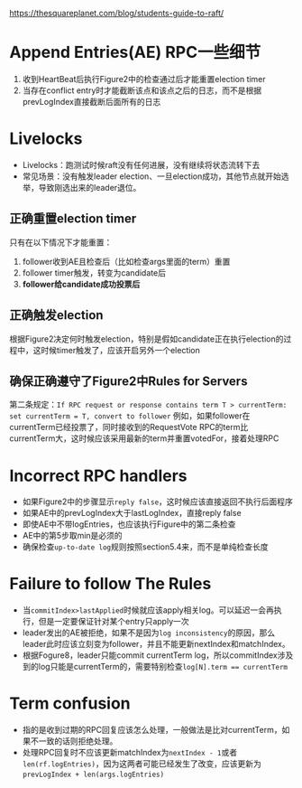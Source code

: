 https://thesquareplanet.com/blog/students-guide-to-raft/
# Append Entries(AE) RPC一些细节
1. 收到HeartBeat后执行Figure2中的检查通过后才能重置election timer
2. 当存在conflict entry时才能截断该点和该点之后的日志，而不是根据prevLogIndex直接截断后面所有的日志
# Livelocks
- Livelocks：跑测试时候raft没有任何进展，没有继续将状态流转下去
- 常见场景：没有触发leader election、一旦election成功，其他节点就开始选举，导致刚选出来的leader退位。
## 正确重置election timer
只有在以下情况下才能重置：
1. follower收到AE且检查后（比如检查args里面的term）重置
2. follower timer触发，转变为candidate后
3. **follower给candidate成功投票后**
## 正确触发election
根据Figure2决定何时触发election，特别是假如candidate正在执行election的过程中，这时候timer触发了，应该开启另外一个election
## 确保正确遵守了Figure2中Rules for Servers
第二条规定：`If RPC request or response contains term T > currentTerm: set currentTerm = T, convert to follower`
例如，如果follower在currentTerm已经投票了，同时接收到的RequestVote RPC的term比currentTerm大，这时候应该采用最新的term并重置votedFor，接着处理RPC
# Incorrect RPC handlers
- 如果Figure2中的步骤显示`reply false`，这时候应该直接返回不执行后面程序
- 如果AE中的prevLogIndex大于lastLogIndex，直接reply false
- 即使AE中不带logEntries，也应该执行Figure中的第二条检查
- AE中的第5步取min是必须的
- 确保检查`up-to-date log`规则按照section5.4来，而不是单纯检查长度
# Failure to follow The Rules
- 当`commitIndex>lastApplied`时候就应该apply相关log。可以延迟一会再执行，但是一定要保证针对某个entry只apply一次
- leader发出的AE被拒绝，如果不是因为`log inconsistency`的原因，那么leader此时应该立刻变为follower，并且不能更新nextIndex和matchIndex。
- 根据Fogure8，leader只能commit currentTerm log，所以commitIndex涉及到的log只能是currentTerm的，需要特别检查`log[N].term == currentTerm`
# Term confusion
- 指的是收到过期的RPC回复应该怎么处理，一般做法是比对currentTerm，如果不一致的话则拒绝处理。
- 处理RPC回复时不应该更新matchIndex为`nextIndex - 1`或者`len(rf.logEntries)`，因为这两者可能已经发生了改变，应该更新为`prevLogIndex + len(args.logEntries)`
